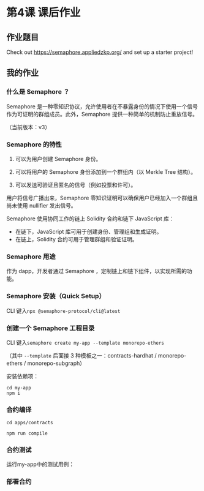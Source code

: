 # 第4课 课后作业

## 作业题目
Check out https://semaphore.appliedzkp.org/ and set up a starter project!

## 我的作业
### 什么是 Semaphore ？
Semaphore 是一种零知识协议，允许使用者在不暴露身份的情况下使用一个信号作为可证明的群组成员。此外，Semaphore 提供一种简单的机制防止重放信号。

（当前版本：v3）

### Semaphore 的特性
1. 可以为用户创建 Semaphore 身份。
   
1. 可以将用户的 Semaphore 身份添加到一个群组内（以 Merkle Tree 结构）。
   
1. 可以发送可验证且匿名的信号（例如投票和许可）。

用户将信号广播出来，Semaphore 零知识证明可以确保用户已经加入一个群组且尚未使用 nullifier 发出信号。


Semaphore 使用协同工作的链上 Solidity 合约和链下 JavaScript 库：

- 在链下，JavaScript 库可用于创建身份、管理组和生成证明。
- 在链上，Solidity 合约可用于管理群组和验证证明。

### Semaphore 用途
作为 dapp，开发者通过 Semaphore ，定制链上和链下组件，以实现所需的功能。

### Semaphore 安装（Quick Setup）
CLI 键入`npx @semaphore-protocol/cli@latest`

### 创建一个 Semaphore 工程目录
CLI 键入`semaphore create my-app --template monorepo-ethers`

（其中 `--template` 后面接 3 种模板之一：contracts-hardhat / monorepo-ethers / monorepo-subgraph）

安装依赖项：
```
cd my-app 
npm i
```

### 合约编译
`cd apps/contracts`

`npm run compile`

### 合约测试
运行my-app中的测试用例：

### 部署合约
